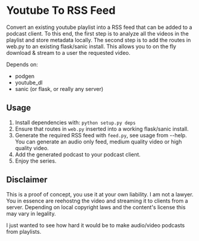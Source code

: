 # Youtube To RSS Feed

Convert an existing youtube playlist into a RSS feed that can be added to a podcast client.
To this end, the first step is to analyze all the videos in the playlist and store metadata locally.
The second step is to add the routes in web.py to an existing flask/sanic install. This allows you to
on the fly download & stream to a user the requested video.

Depends on:

- podgen
- youtube_dl
- sanic (or flask, or really any server)

## Usage

1. Install dependencies with: ```python setup.py deps```
1. Ensure that routes in `web.py` inserted into a working flask/sanic install.
1. Generate the required RSS feed with `feed.py`, see usage from --help.
   You can generate an audio only feed, medium quality video or high quality video.
1. Add the generated podcast to your podcast client.
1. Enjoy the series.

## Disclaimer

This is a proof of concept, you use it at your own liability. I am not a lawyer.
You in essence are reehostng the video and streaming it to clients from a server.
Depending on local copyright laws and the content's license this may vary in legality.

I just wanted to see how hard it would be to make audio/video podcasts from playlists.
